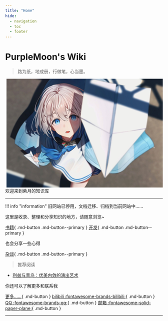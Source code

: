 ```yaml
---
title: "Home"
hide:
  - navigation
  - toc
  - footer
---
```


# **PurpleMoon's Wiki**
>路为纸，地成册，行做笔，心当墨。

<p>
<img src="assets/index.jpg" width="500" align="right"/>
欢迎来到紫月的知识库
</p>

---
!!! info "information"
    旧网站已停用，文档迁移、归档到当前网站中……

这里是收录、整理和分享知识的地方，请随意浏览~

[书籍](./book/book.md){ .md-button .md-button--primary }
[开发](./development/如何选择开源许可证.md){ .md-button .md-button--primary }

也会分享一些心得

[杂谈](./blog/index.md){ .md-button .md-button--primary }
<!-- [生活](#){ .md-button .md-button--primary } -->

>推荐阅读

- [利兹与青鸟：优美内敛的演出艺术](./blog/posts/利兹与青鸟.md)

你还可以了解更多和联系我

[更多……](./about/about.md){ .md-button }
[bilibili :fontawesome-brands-bilibili:](https://space.bilibili.com/104246503/dynamic){ .md-button }
[QQ :fontawesome-brands-qq:](http://240719280.qzone.qq.com){ .md-button }
[邮箱 :fontawesome-solid-paper-plane:](mailto:<yjy0214@foxmail.com>){ .md-button }

---
